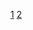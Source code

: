 [1](https://leetcode.com/problems/find-all-anagrams-in-a-string/discuss/92007/Sliding-Window-algorithm-template-to-solve-all-the-Leetcode-substring-search-problem.)
[2](https://leetcode.com/problems/minimum-window-substring/discuss/26808/Here-is-a-10-line-template-that-can-solve-most-'substring'-problems)
